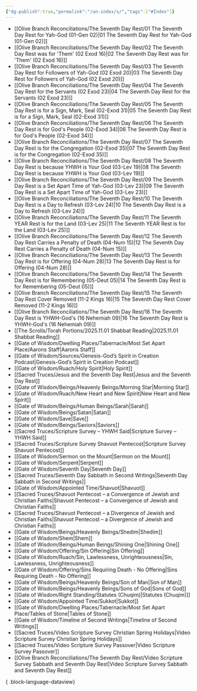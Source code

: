 ```yaml
---
{"dg-publish":true,"permalink":"/an-index/s/","tags":["#Index"]}
---
```



- [[Olive Branch Reconciliations/The Seventh Day Rest/01 The Seventh Day Rest for Yah-God (01-Gen 02)\|01 The Seventh Day Rest for Yah-God (01-Gen 02)]]
- [[Olive Branch Reconciliations/The Seventh Day Rest/02 The Seventh Day Rest was for 'Them' (02 Exod 16)\|02 The Seventh Day Rest was for 'Them' (02 Exod 16)]]
- [[Olive Branch Reconciliations/The Seventh Day Rest/03 The Seventh Day Rest for Followers of Yah-God (02 Exod 20)\|03 The Seventh Day Rest for Followers of Yah-God (02 Exod 20)]]
- [[Olive Branch Reconciliations/The Seventh Day Rest/04 The Seventh Day Rest for the Servants (02 Exod 23)\|04 The Seventh Day Rest for the Servants (02 Exod 23)]]
- [[Olive Branch Reconciliations/The Seventh Day Rest/05 The Seventh Day Rest is for a Sign, Mark, Seal (02-Exod 31)\|05 The Seventh Day Rest is for a Sign, Mark, Seal (02-Exod 31)]]
- [[Olive Branch Reconciliations/The Seventh Day Rest/06 The Seventh Day Rest is for God's People (02-Exod 34)\|06 The Seventh Day Rest is for God's People (02-Exod 34)]]
- [[Olive Branch Reconciliations/The Seventh Day Rest/07 The Seventh Day Rest is for the Congregation (02-Exod 35)\|07 The Seventh Day Rest is for the Congregation (02-Exod 35)]]
- [[Olive Branch Reconciliations/The Seventh Day Rest/08 The Seventh Day Rest is because YHWH is Your God (03-Lev 19)\|08 The Seventh Day Rest is because YHWH is Your God (03-Lev 19)]]
- [[Olive Branch Reconciliations/The Seventh Day Rest/09 The Seventh Day Rest is a Set Apart Time of Yah-God (03-Lev 23)\|09 The Seventh Day Rest is a Set Apart Time of Yah-God (03-Lev 23)]]
- [[Olive Branch Reconciliations/The Seventh Day Rest/10 The Seventh Day Rest is a Day to Refresh (03-Lev 24)\|10 The Seventh Day Rest is a Day to Refresh (03-Lev 24)]]
- [[Olive Branch Reconciliations/The Seventh Day Rest/11 The Seventh YEAR Rest is for the Land (03-Lev 25)\|11 The Seventh YEAR Rest is for the Land (03-Lev 25)]]
- [[Olive Branch Reconciliations/The Seventh Day Rest/12 The Seventh Day Rest Carries a Penalty of Death (04-Num 15)\|12 The Seventh Day Rest Carries a Penalty of Death (04-Num 15)]]
- [[Olive Branch Reconciliations/The Seventh Day Rest/13 The Seventh Day Rest is for Offering (04-Num 28)\|13 The Seventh Day Rest is for Offering (04-Num 28)]]
- [[Olive Branch Reconciliations/The Seventh Day Rest/14 The Seventh Day Rest is for Remembering (05-Deut 05)\|14 The Seventh Day Rest is for Remembering (05-Deut 05)]]
- [[Olive Branch Reconciliations/The Seventh Day Rest/15 The Seventh Day Rest Cover Removed (11-2 Kings 16)\|15 The Seventh Day Rest Cover Removed (11-2 Kings 16)]]
- [[Olive Branch Reconciliations/The Seventh Day Rest/16 The Seventh Day Rest is YHWH-God's (16 Nehemiah 09)\|16 The Seventh Day Rest is YHWH-God's (16 Nehemiah 09)]]
- [[The Scrolls/Torah Portions/2025.11.01 Shabbat Reading\|2025.11.01 Shabbat Reading]]
- [[Gate of Wisdom/Dwelling Places/Tabernacle/Most Set Apart Place/Aarons Staff\|Aarons Staff]]
- [[Gate of Wisdom/Sources/Genesis-God’s Spirit in Creation Podcast\|Genesis-God’s Spirit in Creation Podcast]]
- [[Gate of Wisdom/Ruach/Holy Spirit\|Holy Spirit]]
- [[Sacred Truces/Jesus and the Seventh Day Rest\|Jesus and the Seventh Day Rest]]
- [[Gate of Wisdom/Beings/Heavenly Beings/Morning Star\|Morning Star]]
- [[Gate of Wisdom/Ruach/New Heart and New Spirit\|New Heart and New Spirit]]
- [[Gate of Wisdom/Beings/Human Beings/Sarah\|Sarah]]
- [[Gate of Wisdom/Beings/Satan\|Satan]]
- [[Gate of Wisdom/Save\|Save]]
- [[Gate of Wisdom/Beings/Saviors\|Saviors]]
- [[Sacred Truces/Scripture Survey – YHWH Said\|Scripture Survey – YHWH Said]]
- [[Sacred Truces/Scripture Survey Shavuot Pentecost\|Scripture Survey Shavuot Pentecost]]
- [[Gate of Wisdom/Sermon on the Mount\|Sermon on the Mount]]
- [[Gate of Wisdom/Serpent\|Serpent]]
- [[Gate of Wisdom/Seventh Day\|Seventh Day]]
- [[Sacred Truces/Seventh Day Sabbath in Second Writings\|Seventh Day Sabbath in Second Writings]]
- [[Gate of Wisdom/Appointed Time/Shavuot\|Shavuot]]
- [[Sacred Truces/Shavuot Pentecost – a Convergence of Jewish and Christian Faiths\|Shavuot Pentecost – a Convergence of Jewish and Christian Faiths]]
- [[Sacred Truces/Shavuot Pentecost – a Divergence of Jewish and Christian Faiths\|Shavuot Pentecost – a Divergence of Jewish and Christian Faiths]]
- [[Gate of Wisdom/Beings/Heavenly Beings/Shedim\|Shedim]]
- [[Gate of Wisdom/Shem\|Shem]]
- [[Gate of Wisdom/Beings/Human Beings/Shining One\|Shining One]]
- [[Gate of Wisdom/Offering/Sin Offering\|Sin Offering]]
- [[Gate of Wisdom/Ruach/Sin, Lawlessness, Unrighteousness\|Sin, Lawlessness, Unrighteousness]]
- [[Gate of Wisdom/Offering/Sins Requiring Death - No Offering\|Sins Requiring Death - No Offering]]
- [[Gate of Wisdom/Beings/Heavenly Beings/Son of Man\|Son of Man]]
- [[Gate of Wisdom/Beings/Heavenly Beings/Sons of God\|Sons of God]]
- [[Gate of Wisdom/Right Standing/Statutes (Chuqim)\|Statutes (Chuqim)]]
- [[Gate of Wisdom/Appointed Time/Sukkot\|Sukkot]]
- [[Gate of Wisdom/Dwelling Places/Tabernacle/Most Set Apart Place/Tables of Stone\|Tables of Stone]]
- [[Gate of Wisdom/Timeline of Second Writings\|Timeline of Second Writings]]
- [[Sacred Truces/Video Scripture Survey Christian Spring Holidays\|Video Scripture Survey Christian Spring Holidays]]
- [[Sacred Truces/Video Scripture Survey Passover\|Video Scripture Survey Passover]]
- [[Olive Branch Reconciliations/The Seventh Day Rest/Video Scripture Survey Sabbath and Seventh Day Rest\|Video Scripture Survey Sabbath and Seventh Day Rest]]

{ .block-language-dataview}